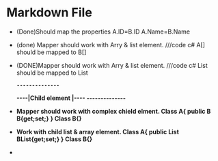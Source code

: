 ﻿# Markdown File

-	(Done)Should map the properties
	A.ID=B.ID
	A.Name=B.Name

-	(done)	Mapper should work with Arry & list element.
	///code c#
	A[] should be mapped to B[]

-	(DONE)Mapper should work with Arry & list element.
	///code c#
	List<A> should be mapped to List<B>

		--------------
	----|Child element |----
		--------------
-	Mapper should work with complex chield elment.
	Class A{
		public B B{get;set;}
	}
	Class B{}

-	Work with child list & array element.
	Class A{
		public List<B> BList{get;set;}
	}
	Class B{}

-	